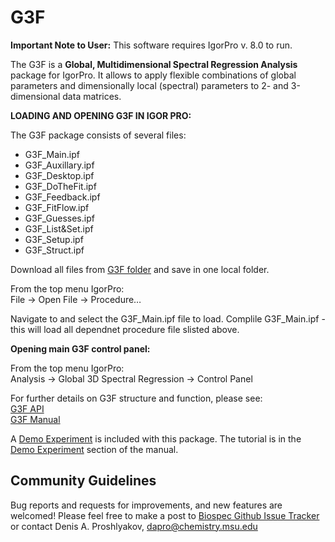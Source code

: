 # G3F
**Important Note to User:** This software requires IgorPro v. 8.0 to run.

The G3F is a **Global, Multidimensional Spectral Regression Analysis** package for IgorPro. It allows to apply flexible combinations of global parameters and dimensionally local (spectral) parameters to 2- and 3-dimensional data matrices.

**LOADING AND OPENING G3F IN IGOR PRO:**

The G3F package consists of several files:

- G3F\_Main.ipf
- G3F\_Auxillary.ipf
- G3F\_Desktop.ipf
- G3F\_DoTheFit.ipf
- G3F\_Feedback.ipf
- G3F\_FitFlow.ipf
- G3F\_Guesses.ipf
- G3F\_List&amp;Set.ipf
- G3F\_Setup.ipf
- G3F\_Struct.ipf

Download all files from [G3F folder](https://github.com/dap-biospec/G3F/blob/master/G3F/) and save in one local folder.

From the top menu IgorPro:<br/>
File -> Open File -> Procedure…

Navigate to and select the G3F\_Main.ipf file to load. Complile G3F\_Main.ipf - this will load all dependnet procedure file slisted above.

**Opening main G3F control panel:**

From the top menu IgorPro:<br/>
Analysis -> Global 3D Spectral Regression -> Control Panel


For further details on G3F structure and function, please see:<br/>
[G3F API](https://github.com/dap-biospec/G3F/blob/master/Docs/G3F_API.md)<br/>
[G3F Manual](https://github.com/dap-biospec/G3F/blob/master/G3F_Manual.md)

A [Demo Experiment](https://github.com/dap-biospec/G3F/blob/master/Demo) is included with this package. The tutorial is in the [Demo Experiment](https://github.com/dap-biospec/G3F/blob/master/G3F_Manual.md#demo-experiment) section of the manual.

## Community Guidelines
Bug reports and requests for improvements, and new features are welcomed! Please feel free to make a post to [Biospec Github Issue Tracker](https://github.com/dap-biospec/G3F/issues) or contact Denis A. Proshlyakov, [dapro@chemistry.msu.edu](mailto:dapro@chemistry.msu.edu)
